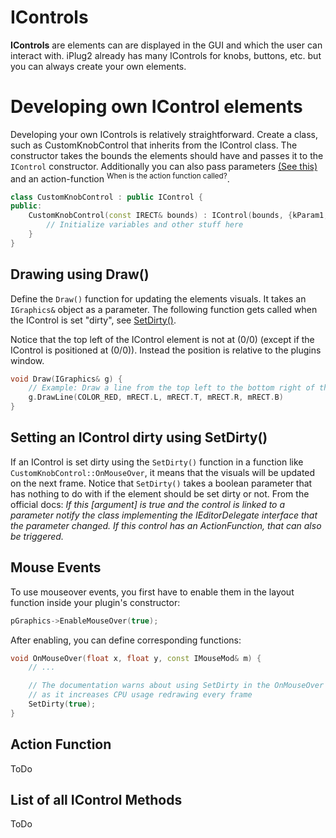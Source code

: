 # IControls
**IControls** are elements can are displayed in the GUI and which the user can interact with. iPlug2 already has many IControls for knobs, buttons, etc. but you can always create your own elements.

# Developing own IControl elements
Developing your own IControls is relatively straightforward. Create a class, such as CustomKnobControl that inherits from the IControl class.
The constructor takes the bounds the elements should have and passes it to the `IControl` constructor. Additionally you can also pass parameters [(See this)](/README.md#parameters) and an action-function <sup>When is the action function called?</sup>.

```C++
class CustomKnobControl : public IControl {
public:
	CustomKnobControl(const IRECT& bounds) : IControl(bounds, {kParam1, kParam2, ...}, &Action) {
		// Initialize variables and other stuff here
	}
}
```

## Drawing using Draw()

Define the `Draw()` function for updating the elements visuals. It takes an `IGraphics&` object as a parameter.
The following function gets called when the IControl is set "dirty", see [SetDirty()](#setting-an-icontrol-dirty-using-setdirty).

Notice that the top left of the IControl element is not at (0/0) (except if the IControl is positioned at (0/0)). Instead the position is relative to the plugins window.

```C++
void Draw(IGraphics& g) {
	// Example: Draw a line from the top left to the bottom right of the IControl
	g.DrawLine(COLOR_RED, mRECT.L, mRECT.T, mRECT.R, mRECT.B)
}
```

## Setting an IControl dirty using SetDirty()
If an IControl is set dirty using the `SetDirty()` function in a function like `CustomKnobControl::OnMouseOver`, it means that the visuals will be updated on the next frame. Notice that `SetDirty()` takes a boolean parameter that has nothing to do with if the element should be set dirty or not. From the official docs: *If this [argument] is true and the control is linked to a parameter notify the class implementing the IEditorDelegate interface that the parameter changed. If this control has an ActionFunction, that can also be triggered.*


## Mouse Events
To use mouseover events, you first have to enable them in the layout function inside your plugin's constructor:
```C++
pGraphics->EnableMouseOver(true);
```

After enabling, you can define corresponding functions:

```C++
void OnMouseOver(float x, float y, const IMouseMod& m) {
	// ...

	// The documentation warns about using SetDirty in the OnMouseOver function
	// as it increases CPU usage redrawing every frame
	SetDirty(true);
}
```

## Action Function
ToDo

## List of all IControl Methods
ToDo
